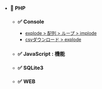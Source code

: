 - ### 📗 PHP
  - ### ✅ Console
    - [explode > 配列 > ループ > implode](https://replit.com/@sworc/php-con-split-loop-3-pattern)
    - [csvダウンロード > explode](https://replit.com/@sworc/php-con-download-csv-explode-array)
  - ### ✅ JavaScript : 機能
  - ### ✅ SQLite3
  - ### ✅ WEB
